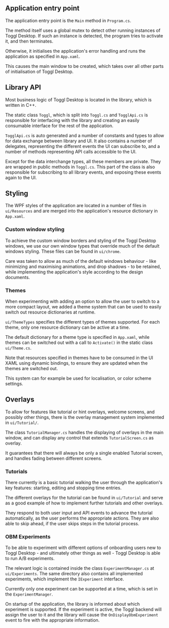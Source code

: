 

## Application entry point

The application entry point is the `Main` method in `Program.cs`.

The method itself uses a global mutex to detect other running instances of Toggl Desktop. If such an instance is detected, the program tries to activate it, and then terminates.

Otherwise, it initialises the application's error handling and runs the application as specified in `App.xaml`.

This causes the main window to be created, which takes over all other parts of initialisation of Toggl Desktop.


## Library API

Most business logic of Toggl Desktop is located in the library, which is written in C++.

The static class `Toggl`, which is split into `Toggl.cs` and `TogglApi.cs` is responsible for interfacing with the library and creating an easily consumable interface for the rest of the application.

`TogglApi.cs` is auto generated and a number of constants and types to allow for data exchange between library and UI. It also contains a number of delegates, representing the different events the UI can subscribe to, and a number of methods representing API calls accessible to the UI.

Except for the data interchange types, all these members are private. They are wrapped in public methods in `Toggl.cs`. This part of the class is also responsible for subscribing to all library events, and exposing these events again to the UI.


## Styling

The WPF styles of the application are located in a number of files in `ui/Resources` and are merged into the application's resource dictionary in `App.xaml`.

### Custom window styling

To achieve the custom window borders and styling of the Toggl Desktop windows, we use our own window types that override much of the default windows styling. These files can be found in `ui/chrome`.

Care was taken to allow as much of the default windows behaviour - like minimizing and maximising animations, and drop shadows - to be retained, while implementing the application's style according to the design documents.

### Themes

When experimenting with adding an option to allow the user to switch to a more compact layout, we added a theme system that can be used to easily switch out resource dictionaries at runtime.

`ui/ThemeTypes` specifies the different types of themes supported. For each theme, only one resource dictionary can be active at a time.

The default dictionary for a theme type is specified in `App.xaml`, while themes can be switched out with a call to `Activate()` in the static class `ui/Theme.cs`.

Note that resources specified in themes have to be consumed in the UI XAML using dynamic bindings, to ensure they are updated when the themes are switched out.

This system can for example be used for localisation, or color scheme settings.


## Overlays

To allow for features like tutorial or hint overlays, welcome screens, and possibly other things, there is the overlay management system implemented in `ui/Tutorial/`.

The class `TutorialManager.cs` handles the displaying of overlays in the main window, and can display any control that extends `TutorialScreen.cs` as overlay.

It guarantees that there will always be only a single enabled Tutorial screen, and handles fading between different screens.

### Tutorials

There currently is a basic tutorial walking the user through the application's key features: starting, editing and stopping time entries.

The different overlays for the tutorial can be found in `ui/Tutorial` and serve as a good example of how to implement further tutorials and other overlays.

They respond to both user input and API events to advance the tutorial automatically, as the user performs the appropriate actions. They are also able to skip ahead, if the user skips steps in the tutorial process.

### OBM Experiments

To be able to experiment with different options of onboarding users new to Toggl Desktop - and ultimately other things as well - Toggl Desktop is able to run A/B experiments.

The relevant logic is contained inside the class `ExperimentManager.cs` at `ui/Experiments`. The same directory also contains all implemented experiments, which implement the `IExperiment` interface.

Currently only one experiment can be supported at a time, which is set in the `ExperimentManager`.

On startup of the application, the library is informed about which experiment is supported. If the experiment is active, the Toggl backend will assign the user to it and the library will cause the `OnDisplayObmExperiment` event to fire with the appropriate information.